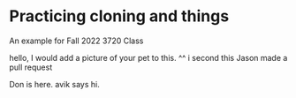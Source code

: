 # Practicing cloning and things
An example for Fall 2022 3720 Class


hello, I would add a picture of your pet to this.
^^ i second this
Jason made a pull request


Don is here. avik says hi. 


